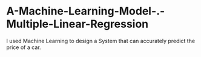 # A-Machine-Learning-Model-.-Multiple-Linear-Regression
I used Machine Learning to design a System that can accurately predict the price of a car.
